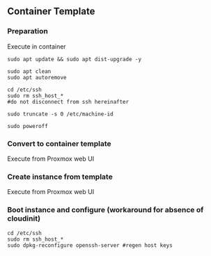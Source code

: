 ## Container Template 

### Preparation

Execute in container
```
sudo apt update && sudo apt dist-upgrade -y

sudo apt clean
sudo apt autoremove

cd /etc/ssh
sudo rm ssh_host_*
#do not disconnect from ssh hereinafter

sudo truncate -s 0 /etc/machine-id

sudo poweroff
```

### Convert to container template
Execute from Proxmox web UI

### Create instance from template
Execute from Proxmox web UI

### Boot instance and configure (workaround for absence of cloudinit)
```
cd /etc/ssh
sudo rm ssh_host_*
sudo dpkg-reconfigure openssh-server #regen host keys
```

